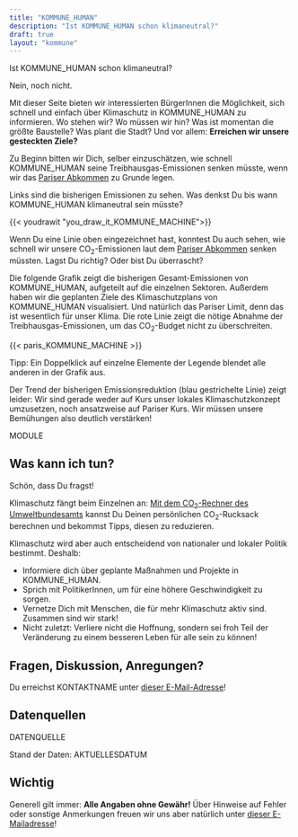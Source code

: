```yaml
---
title: "KOMMUNE_HUMAN"
description: "Ist KOMMUNE_HUMAN schon klimaneutral?"
draft: true
layout: "kommune"
---
```


Ist KOMMUNE_HUMAN schon klimaneutral?

Nein, noch nicht.

Mit dieser Seite bieten wir interessierten BürgerInnen die Möglichkeit,
sich schnell und einfach über Klimaschutz in KOMMUNE_HUMAN zu informieren.
Wo stehen wir? Wo müssen wir hin? Was ist momentan die größte Baustelle?
Was plant die Stadt?
Und vor allem: **Erreichen wir unsere gesteckten Ziele?**

Zu Beginn bitten wir Dich, selber einzuschätzen, wie schnell KOMMUNE_HUMAN seine
Treibhausgas-Emissionen senken müsste, wenn wir das
[Pariser Abkommen](../../paris-limits) zu Grunde legen.

Links sind die bisherigen Emissionen zu sehen. Was denkst Du bis wann
KOMMUNE_HUMAN klimaneutral sein müsste?

{{< youdrawit "you_draw_it_KOMMUNE_MACHINE">}}

Wenn Du eine Linie oben eingezeichnet hast, konntest Du auch sehen, wie
schnell wir unsere CO<sub>2</sub>-Emissionen laut dem
[Pariser Abkommen](../../paris-limits) senken müssten. Lagst Du richtig?
Oder bist Du überrascht?

Die folgende Grafik zeigt die bisherigen Gesamt-Emissionen von KOMMUNE_HUMAN,
aufgeteilt auf die einzelnen Sektoren.
Außerdem haben wir die geplanten Ziele des Klimaschutzplans von KOMMUNE_HUMAN
visualisiert. Und natürlich das Pariser Limit, denn das ist wesentlich
für unser Klima. Die rote Linie zeigt die nötige Abnahme der
Treibhausgas-Emissionen, um das CO<sub>2</sub>-Budget nicht zu überschreiten.

{{< paris_KOMMUNE_MACHINE >}}

Tipp: Ein Doppelklick auf einzelne Elemente der Legende blendet alle
anderen in der Grafik aus.

Der Trend der bisherigen Emissionsreduktion
(blau gestrichelte Linie) zeigt leider: Wir sind gerade weder auf Kurs
unser lokales Klimaschutzkonzept umzusetzen, noch ansatzweise auf Pariser
Kurs. Wir müssen unsere Bemühungen also deutlich verstärken!

MODULE

## Was kann ich tun?

Schön, dass Du fragst!

Klimaschutz fängt beim Einzelnen an: [Mit dem CO<sub>2</sub>-Rechner des Umweltbundesamts](https://uba.co2-rechner.de/de_DE/) kannst Du Deinen persönlichen CO<sub>2</sub>-Rucksack berechnen und bekommst Tipps, diesen zu reduzieren.

Klimaschutz wird aber auch entscheidend von nationaler und lokaler Politik bestimmt.
Deshalb:

- Informiere dich über geplante Maßnahmen und Projekte in KOMMUNE_HUMAN.
- Sprich mit PolitikerInnen, um für eine höhere Geschwindigkeit zu sorgen.
- Vernetze Dich mit Menschen, die für mehr Klimaschutz aktiv sind. Zusammen sind wir stark!
- Nicht zuletzt: Verliere nicht die Hoffnung, sondern sei froh Teil der Veränderung zu einem besseren Leben für alle sein zu können!

## Fragen, Diskussion, Anregungen?

Du erreichst KONTAKTNAME unter [dieser E-Mail-Adresse](mailto:KONTAKTEMAILADRESSE)!

## Datenquellen

DATENQUELLE

Stand der Daten: AKTUELLESDATUM

## Wichtig

Generell gilt immer: **Alle Angaben ohne Gewähr!** Über Hinweise auf
Fehler oder sonstige Anmerkungen freuen wir uns aber natürlich unter [dieser E-Mailadresse](mailto:KONTAKTEMAILADRESSE)!
